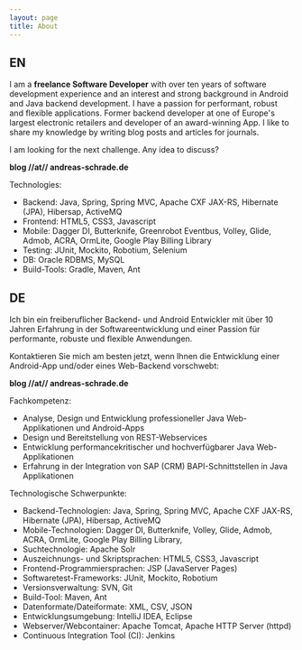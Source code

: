 ```yaml
---
layout: page
title: About
---
```


<h2>EN</h2>
I am a <strong>freelance Software Developer</strong> with over ten years of software development experience and an interest and strong background in Android and Java backend development. I have a passion for performant, robust and flexible applications.
Former backend developer at one of Europe's largest electronic retailers and developer of an award-winning App. I like to share my knowledge by writing blog posts and articles for journals.

I am looking for the next challenge. Any idea to discuss?

<strong>blog //at// andreas-schrade.de</strong> 

Technologies: 

- Backend: Java, Spring, Spring MVC, Apache CXF JAX-RS, Hibernate (JPA), Hibersap, ActiveMQ
- Frontend: HTML5, CSS3, Javascript 
- Mobile: Dagger DI, Butterknife, Greenrobot Eventbus, Volley, Glide, Admob, ACRA, OrmLite, Google Play Billing Library
- Testing: JUnit, Mockito, Robotium, Selenium
- DB: Oracle RDBMS, MySQL
- Build-Tools: Gradle, Maven, Ant


<h2>DE</h2>

Ich bin ein freiberuflicher Backend- und Android Entwickler mit über 10 Jahren Erfahrung in der Softwareentwicklung und einer Passion für performante, robuste und flexible Anwendungen.

Kontaktieren Sie mich am besten jetzt, wenn Ihnen die Entwicklung einer Android-App und/oder eines Web-Backend vorschwebt:

<strong>blog //at// andreas-schrade.de</strong>

Fachkompetenz:

- Analyse, Design und Entwicklung professioneller Java Web-Applikationen und Android-Apps
- Design und Bereitstellung von REST-Webservices
- Entwicklung performancekritischer und hochverfügbarer Java Web-Applikationen
- Erfahrung in der Integration von SAP (CRM) BAPI-Schnittstellen in Java Applikationen

Technologische Schwerpunkte:

- Backend-Technologien: Java, Spring, Spring MVC, Apache CXF JAX-RS, Hibernate (JPA), Hibersap, ActiveMQ
- Mobile-Technologien: Dagger DI, Butterknife, Volley, Glide, Admob, ACRA, OrmLite, Google Play Billing Library,
- Suchtechnologie: Apache Solr
- Auszeichnungs- und Skriptsprachen: HTML5, CSS3, Javascript
- Frontend-Programmiersprachen: JSP (JavaServer Pages)
- Softwaretest-Frameworks: JUnit, Mockito, Robotium
- Versionsverwaltung: SVN, Git
- Build-Tool: Maven, Ant
- Datenformate/Dateiformate: XML, CSV, JSON
- Entwicklungsumgebung: IntelliJ IDEA, Eclipse
- Webserver/Webcontainer: Apache Tomcat, Apache HTTP Server (httpd)
- Continuous Integration Tool (CI): Jenkins

